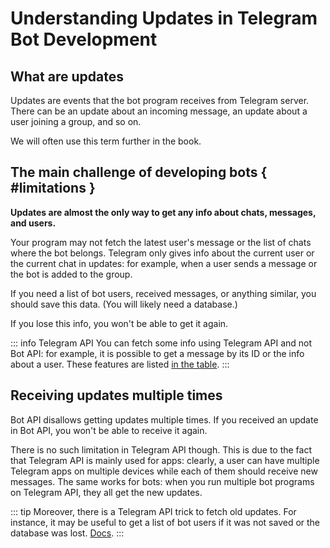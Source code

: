 # Understanding Updates in Telegram Bot Development

## What are updates

Updates are events that the bot program receives from Telegram server.
There can be an update about an incoming message, an update about a user joining a group, and so on.

We will often use this term further in the book.

## The main challenge of developing bots { #limitations }

**Updates are almost the only way to get any info about chats, messages, and users.**

Your program may not fetch the latest user's message or the list of chats where the bot belongs. 
Telegram only gives info about the current user or the current chat in updates:
for example, when a user sends a message or the bot is added to the group.

If you need a list of bot users, received messages, or anything similar, you should save this data. 
(You will likely need a database.)

If you lose this info, you won't be able to get it again.

::: info Telegram API
You can fetch some info using Telegram API and not Bot API:
for example, it is possible to get a message by its ID or the info about a user. 
These features are listed [in the table](../appendix/api-comparison).
:::

## Receiving updates multiple times

Bot API disallows getting updates multiple times. If you received an update in Bot API, 
you won't be able to receive it again.

There is no such limitation in Telegram API though. This is due to the fact that Telegram API is mainly used for apps:
clearly, a user can have multiple Telegram apps on multiple devices while each of them should receive new messages.
The same works for bots: when you run multiple bot programs on Telegram API, they all get the new updates.

::: tip
Moreover, there is a Telegram API trick to fetch old updates.
For instance, it may be useful to get a list of bot users if it was not saved or the database was lost.
[Docs](https://core.telegram.org/api/updates#recovering-gaps).
:::
